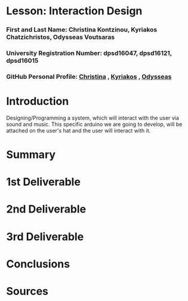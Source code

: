 # Lesson: Interaction Design

### First and Last Name: Christina Kontzinou, Kyriakos Chatzichristos, Odysseas Voutsaras
### University Registration Number: dpsd16047, dpsd16121, dpsd16015
### GitHub Personal Profile: [Christina](https://github.com/dpsd16047) , [Kyriakos](https://github.com/dpsd16121) , [Odysseas](https://github.com/dpsd16015)

# Introduction
Designing/Programming a system, which will interact with the user via sound and music. This specific arduino we are going to develop, will be attached on the user's hat and the user will interact with it. 

# Summary

# 1st Deliverable


# 2nd Deliverable


# 3rd Deliverable 


# Conclusions


# Sources
